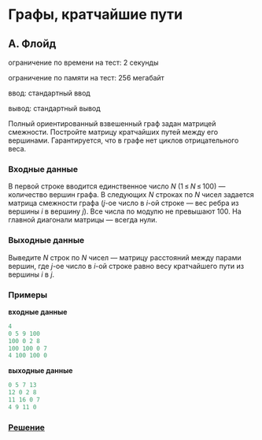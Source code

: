 # Графы, кратчайшие пути

## A. Флойд

  ограничение по времени на тест: 2 секунды
  
  ограничение по памяти на тест: 256 мегабайт
  
  ввод: стандартный ввод
  
  вывод: стандартный вывод
  
Полный ориентированный взвешенный граф задан матрицей смежности. Постройте матрицу кратчайших путей между его вершинами. Гарантируется, что в графе нет циклов отрицательного веса.

### Входные данные

В первой строке вводится единственное число _N_ (1 ≤ _N_ ≤ 100) — количество вершин графа. В следующих _N_ строках по _N_ чисел задается матрица смежности графа (_j_-ое число в _i_-ой строке — вес ребра из вершины _i_ в вершину _j_). Все числа по модулю не превышают 100. На главной диагонали матрицы — всегда нули.

### Выходные данные

Выведите _N_ строк по _N_ чисел — матрицу расстояний между парами вершин, где _j_-ое число в _i_-ой строке равно весу кратчайшего пути из вершины _i_ в _j_.

### Примеры

**входные данные**
```c++
4
0 5 9 100
100 0 2 8
100 100 0 7
4 100 100 0
```
**выходные данные**
```c++
0 5 7 13 
12 0 2 8 
11 16 0 7 
4 9 11 0 
```

### [Решение](A.cpp)
